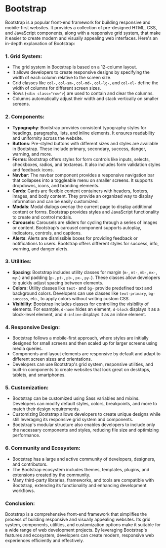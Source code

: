 # Bootstrap

Bootstrap is a popular front-end framework for building responsive and mobile-first websites. It provides a collection of pre-designed HTML, CSS, and JavaScript components, along with a responsive grid system, that make it easier to create modern and visually appealing web interfaces. Here's an in-depth explanation of Bootstrap:

### 1. Grid System:

- The grid system in Bootstrap is based on a 12-column layout.
- It allows developers to create responsive designs by specifying the width of each column relative to the screen size.
- Grid classes like `col-`, `col-sm-`, `col-md-`, `col-lg-`, and `col-xl-` define the width of columns for different screen sizes.
- Rows (`<div class="row">`) are used to contain and clear the columns.
- Columns automatically adjust their width and stack vertically on smaller screens.

### 2. Components:

- **Typography**: Bootstrap provides consistent typography styles for headings, paragraphs, lists, and inline elements. It ensures readability and uniformity across the website.
- **Buttons**: Pre-styled buttons with different sizes and styles are available in Bootstrap. These include primary, secondary, success, danger, warning, and more.
- **Forms**: Bootstrap offers styles for form controls like inputs, selects, checkboxes, radios, and textareas. It also includes form validation styles and feedback icons.
- **Navbar**: The navbar component provides a responsive navigation bar that collapses into a toggleable menu on smaller screens. It supports dropdowns, icons, and branding elements.
- **Cards**: Cards are flexible content containers with headers, footers, images, and body content. They provide an organized way to display information and can be easily customized.
- **Modals**: Modal dialogs overlay the current page to display additional content or forms. Bootstrap provides styles and JavaScript functionality to create and control modals.
- **Carousels**: Carousels are sliders for cycling through a series of images or content. Bootstrap's carousel component supports autoplay, indicators, controls, and captions.
- **Alerts**: Alerts are dismissible boxes for providing feedback or notifications to users. Bootstrap offers different styles for success, info, warning, and danger alerts.

### 3. Utilities:

- **Spacing**: Bootstrap includes utility classes for margin (`m-`, `mt-`, `mb-`, `mx-`, `my-`) and padding (`p-`, `pt-`, `pb-`, `px-`, `py-`). These classes allow developers to quickly adjust spacing between elements.
- **Colors**: Utility classes like `text-` and `bg-` provide predefined text and background colors. Developers can use classes like `text-primary`, `bg-success`, etc., to apply colors without writing custom CSS.
- **Visibility**: Bootstrap includes classes for controlling the visibility of elements. For example, `d-none` hides an element, `d-block` displays it as a block-level element, and `d-inline` displays it as an inline element.

### 4. Responsive Design:

- Bootstrap follows a mobile-first approach, where styles are initially designed for small screens and then scaled up for larger screens using media queries.
- Components and layout elements are responsive by default and adapt to different screen sizes and orientations.
- Developers can use Bootstrap's grid system, responsive utilities, and built-in components to create websites that look great on desktops, tablets, and smartphones.

### 5. Customization:

- Bootstrap can be customized using Sass variables and mixins. Developers can modify default styles, colors, breakpoints, and more to match their design requirements.
- Customizing Bootstrap allows developers to create unique designs while still leveraging its responsive grid system and components.
- Bootstrap's modular structure also enables developers to include only the necessary components and styles, reducing file size and optimizing performance.

### 6. Community and Ecosystem:

- Bootstrap has a large and active community of developers, designers, and contributors.
- The Bootstrap ecosystem includes themes, templates, plugins, and extensions created by the community.
- Many third-party libraries, frameworks, and tools are compatible with Bootstrap, extending its functionality and enhancing development workflows.

### Conclusion:

Bootstrap is a comprehensive front-end framework that simplifies the process of building responsive and visually appealing websites. Its grid system, components, utilities, and customization options make it suitable for a wide range of web development projects. By leveraging Bootstrap's features and ecosystem, developers can create modern, responsive web experiences efficiently and effectively.
